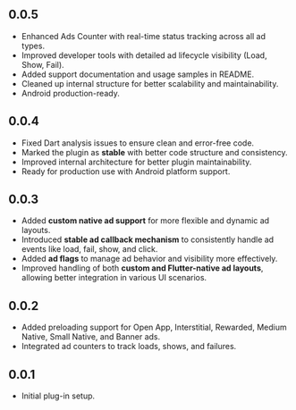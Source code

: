 


## 0.0.5

- Enhanced Ads Counter with real-time status tracking across all ad types.
- Improved developer tools with detailed ad lifecycle visibility (Load, Show, Fail).
- Added support documentation and usage samples in README.
- Cleaned up internal structure for better scalability and maintainability.
- Android production-ready.

## 0.0.4

- Fixed Dart analysis issues to ensure clean and error-free code.
- Marked the plugin as **stable** with better code structure and consistency.
- Improved internal architecture for better plugin maintainability.
- Ready for production use with Android platform support.

## 0.0.3

- Added **custom native ad support** for more flexible and dynamic ad layouts.
- Introduced **stable ad callback mechanism** to consistently handle ad events like load, fail, show, and click.
- Added **ad flags** to manage ad behavior and visibility more effectively.
- Improved handling of both **custom and Flutter-native ad layouts**, allowing better integration in various UI scenarios.

## 0.0.2

- Added preloading support for Open App, Interstitial, Rewarded, Medium Native, Small Native, and Banner ads.
- Integrated ad counters to track loads, shows, and failures.

## 0.0.1

- Initial plug-in setup.